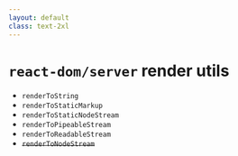 ```yaml
---
layout: default
class: text-2xl
---
```


# **`react-dom/server`** render utils

- `renderToString`
- `renderToStaticMarkup`
- `renderToStaticNodeStream`
- `renderToPipeableStream`
- `renderToReadableStream`
- ~~`renderToNodeStream`~~